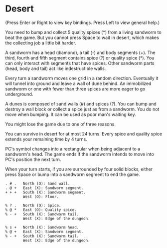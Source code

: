 # Desert

(Press Enter or Right to view key bindings. Press Left to view general help.)

You need to bump and collect 5 quality spices (*) from a living sandworm to beat the game. But you cannot press Space to wait in desert, which makes the collecting job a little bit harder.

A sandworm has a head (diamond), a tail (-) and body segments (+). The third, fourth and fifth segment contains spice (?) or quality spice (*). You can only interact with segments that have spices. Other sandworm parts (head, body and tail) act like indestructible walls.

Every turn a sandworm moves one grid in a random direction. Eventually it will tunnel into ground and leave a wall of dune behind. An immobilized sandworm or one with fewer than three spices are more eager to go underground.

A dunes is composed of sand walls (#) and spices (?). You can bump and destroy a wall block or collect a spice just as from a sandworm. You do not move when bumping. It can be used as poor man's waiting key.

You might lose the game due to one of three reasons.

You can survive in desert for at most 24 turns. Every spice and quality spice extends your remaining time by 4 turns.

PC's symbol changes into a rectangular when being adjacent to a sandworm's head. The game ends if the sandworm intends to move into PC's position the next turn.

When your turn starts, if you are surrounded by four solid blocks, either press Space or bump into a sandworm segment to end the game.

    . # .   North (O): Sand wall.
    . @ +   East (X): Sandworm segment.
    + + +   South (X): Sandworm segment.
            West (O): Floor.

    % ? .   North (O): Spice.
    % @ *   East (O): Quality spice.
    % - +   South (X): Sandworm tail.
            West (X): Edge of the dungeon.

    % s +   North (X): Sandworm head.
    % @ +   East (X): Sandworm segment.
    % - +   South (X): Sandworm tail.
            West (X): Edge of the dungeon.
